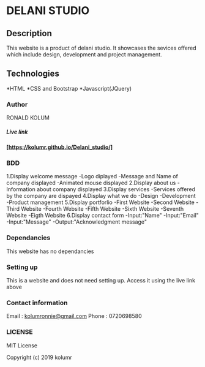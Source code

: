 # DELANI STUDIO
## Description
This website is a product of delani studio. It showcases the sevices offered which include design, development and project management.
## Technologies
*HTML
*CSS and Bootstrap
*Javascript(JQuery)
 ### Author
 RONALD KOLUM
##### Live link 
  **[https://kolumr.github.io/Delani_studio/]**
### BDD
  1.Display welcome message
    -Logo diplayed
    -Message and Name of company displayed
    -Animated mouse displayed
  2.Display about us
    -Information about company displayed
  3.Display services
    -Services offered by the company are dispayed
  4.Display what we do
    -Design
    -Development
    -Product management
  5.Display portforlio
    -First Website
    -Second Website
    -Third Website
    -Fourth Website
    -Fifth Website
    -Sixth Website
    -Seventh Website
    -Eigth Website
  6.Display contact form
    -Input:"Name"
    -Input:"Email"
    -Input:"Message"
    -Output:"Acknowledgment message"
### Dependancies
This website has no dependancies

### Setting up

This is a website and does not need setting up. Access it using the live link above

### Contact information
Email : kolumronnie@gmail.com
Phone : 0720698580

### LICENSE
MIT License

Copyright (c) 2019 kolumr
 <a href = "https://img.shields.io/github/license/Naereen/StrapDown.js.svg" ></a>
 <a href = "https://github.com/Naereen/StrapDown.js/blob/master/LICENSE" ></a>


          